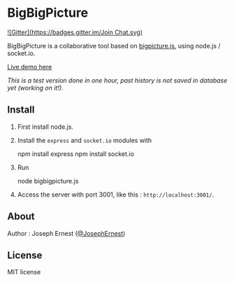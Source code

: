 BigBigPicture
=============

[![Gitter](https://badges.gitter.im/Join Chat.svg)](https://gitter.im/josephernest/BigBigPicture?utm_source=badge&utm_medium=badge&utm_campaign=pr-badge&utm_content=badge)

BigBigPicture is a collaborative tool based on [bigpicture.js](http://github.com/josephernest/bigpicture.js), using node.js / socket.io.

[Live demo here](http://gget.it:3001/)

*This is a test version done in one hour, past history is not saved in database yet (working on it!).*

Install
----

1) First install node.js.

2) Install the `express` and `socket.io` modules with 

    npm install express
    npm install socket.io

3) Run 

    node bigbigpicture.js

4) Access the server with port 3001, like this : `http://localhost:3001/`.


About
----

Author : Joseph Ernest ([@JosephErnest](http:/twitter.com/JosephErnest))

License
----
MIT license